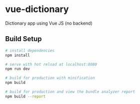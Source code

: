 # vue-dictionary
Dictionary app using Vue JS (no backend)

## Build Setup

``` bash
# install dependencies
npm install

# serve with hot reload at localhost:8080
npm run dev

# build for production with minification
npm build

# build for production and view the bundle analyzer report
npm build --report

```
